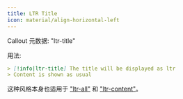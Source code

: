 ```yaml
---
title: LTR Title
icon: material/align-horizontal-left
---
```


Callout 元数据: "ltr-title"

用法:

```md
> [!info|ltr-title] The title will be displayed as ltr
> Content is shown as usual
```

这种风格本身也适用于 ["ltr-all"](../combined-styling/page-12.md) 和 ["ltr-content"](../content-styling/page-2.md)。
